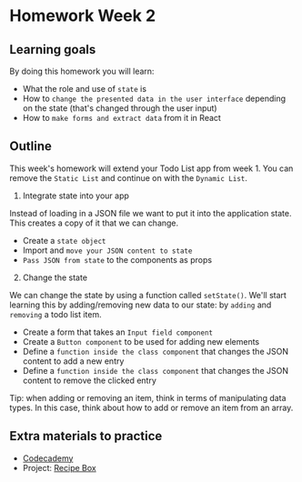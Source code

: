 # Homework Week 2

## Learning goals

By doing this homework you will learn:

- What the role and use of `state` is
- How to `change the presented data in the user interface` depending on the state (that's changed through the user input)
- How to `make forms and extract data` from it in React


## Outline

This week's homework will extend your Todo List app from week 1. You can remove the `Static List` and continue on with the `Dynamic List`.

1. Integrate state into your app

Instead of loading in a JSON file we want to put it into the application state. This creates a copy of it that we can change.

- Create a `state object`
- Import and `move your JSON content to state`
- `Pass JSON from state` to the components as props

2. Change the state

We can change the state by using a function called `setState()`. We'll start learning this by adding/removing new data to our state: by `adding` and `removing` a todo list item.

- Create a form that takes an `Input field component`
- Create a `Button component` to be used for adding new elements
- Define a `function inside the class component` that changes the JSON content to add a new entry
- Define a `function inside the class component` that changes the JSON content to remove the clicked entry

Tip: when adding or removing an item, think in terms of manipulating data types. In this case, think about how to add or remove an item from an array.

## Extra materials to practice

- [Codecademy](https://www.codecademy.com/learn/react-102)
- Project: [Recipe Box](https://www.youtube.com/watch?v=v6Q5NryHN5s)

